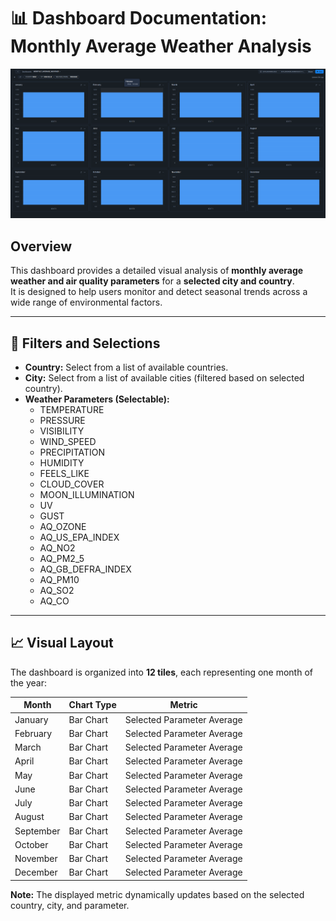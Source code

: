 
# 📊 Dashboard Documentation: **Monthly Average Weather Analysis**
![alt text](image.png)
## Overview
This dashboard provides a detailed visual analysis of **monthly average weather and air quality parameters** for a **selected city and country**.  
It is designed to help users monitor and detect seasonal trends across a wide range of environmental factors.

---

## 📍 Filters and Selections
- **Country:** Select from a list of available countries.
- **City:** Select from a list of available cities (filtered based on selected country).
- **Weather Parameters (Selectable):**
  - TEMPERATURE
  - PRESSURE
  - VISIBILITY
  - WIND_SPEED
  - PRECIPITATION
  - HUMIDITY
  - FEELS_LIKE
  - CLOUD_COVER
  - MOON_ILLUMINATION
  - UV
  - GUST
  - AQ_OZONE
  - AQ_US_EPA_INDEX
  - AQ_NO2
  - AQ_PM2_5
  - AQ_GB_DEFRA_INDEX
  - AQ_PM10
  - AQ_SO2
  - AQ_CO

---

## 📈 Visual Layout
The dashboard is organized into **12 tiles**, each representing one month of the year:

| Month       | Chart Type    | Metric                 |
|-------------|----------------|------------------------|
| January     | Bar Chart      | Selected Parameter Average |
| February    | Bar Chart      | Selected Parameter Average |
| March       | Bar Chart      | Selected Parameter Average |
| April       | Bar Chart      | Selected Parameter Average |
| May         | Bar Chart      | Selected Parameter Average |
| June        | Bar Chart      | Selected Parameter Average |
| July        | Bar Chart      | Selected Parameter Average |
| August      | Bar Chart      | Selected Parameter Average |
| September   | Bar Chart      | Selected Parameter Average |
| October     | Bar Chart      | Selected Parameter Average |
| November    | Bar Chart      | Selected Parameter Average |
| December    | Bar Chart      | Selected Parameter Average |

**Note:** The displayed metric dynamically updates based on the selected country, city, and parameter.

